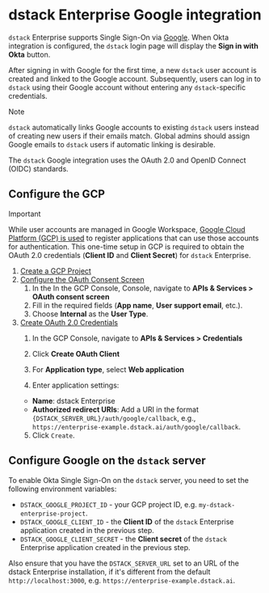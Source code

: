 # dstack Enterprise Google integration

`dstack` Enterprise supports Single Sign-On via [Google](https://www.okta.com/workforce-identity/). When Okta integration is configured, the `dstack` login page will display the **Sign in with Okta** button.

After signing in with Google for the first time, a new `dstack` user account is created and linked to the Google account. Subsequently, users can log in to `dstack` using their Google account without entering any `dstack`-specific credentials.

> [!NOTE]
> 
> `dstack` automatically links Google accounts to existing `dstack` users instead of creating new users if their emails match. Global admins should assign Google emails to `dstack` users if automatic linking is desirable.

The `dstack` Google integration uses the OAuth 2.0 and OpenID Connect (OIDC) standards.

## Configure the GCP

> [!IMPORTANT]
> While user accounts are managed in Google Workspace, [Google Cloud Platform (GCP) is used](https://developers.google.com/workspace/guides/auth-overview) to register applications that can use those accounts for authentication. This one-time setup in GCP is required to obtain the OAuth 2.0 credentials (**Client ID** and **Client Secret**) for `dstack` Enterprise.

1. [Create a GCP Project](https://developers.google.com/workspace/guides/create-project)
2. [Configure the OAuth Consent Screen](https://developers.google.com/workspace/guides/configure-oauth-consent)
   1. In the In the GCP Console,  Console, navigate to **APIs & Services > OAuth consent screen**
   2. Fill in the required fields (**App name**, **User support email**, etc.).
   3. Choose **Internal** as the **User Type**.
3. [Create OAuth 2.0 Credentials](https://developers.google.com/workspace/guides/create-credentials)
   1. In the GCP Console, navigate to **APIs & Services > Credentials**
   2. Click **Create OAuth Client**
   3. For **Application type**, select **Web application**

   4. Enter application settings:
    * **Name**: dstack Enterprise
    * **Authorized redirect URIs**: Add a URI in the format `{DSTACK_SERVER_URL}/auth/google/callback`, e.g., `https://enterprise-example.dstack.ai/auth/google/callback`.
   5. Click `Create`.

## Configure Google on the `dstack` server

To enable Okta Single Sign-On on the `dstack` server, you need to set the following environment variables:
* `DSTACK_GOOGLE_PROJECT_ID` - your GCP project ID, e.g. `my-dstack-enterprise-project`.
* `DSTACK_GOOGLE_CLIENT_ID` - the **Client ID** of the `dstack` Enterprise application created in the previous step.
* `DSTACK_GOOGLE_CLIENT_SECRET` - the **Client secret** of the `dstack` Enterprise application created in the previous step.

Also ensure that you have the `DSTACK_SERVER_URL` set to an URL of the dstack Enterprise installation,
if it's different from the default `http://localhost:3000`, e.g. `https://enterprise-example.dstack.ai`.
